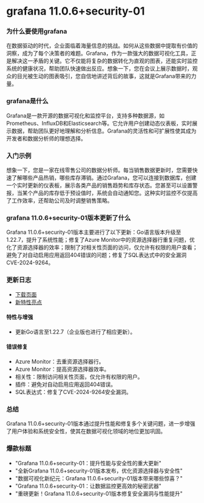 # grafana 11.0.6+security-01
### 为什么要使用grafana

在数据驱动的时代，企业面临着海量信息的挑战。如何从这些数据中提取有价值的洞察，成为了每个决策者的难题。Grafana，作为一款强大的数据可视化工具，正是解决这一矛盾的关键。它不仅能将复杂的数据转化为直观的图表，还能实时监控系统的健康状况，帮助团队快速做出反应。想象一下，您在会议上展示数据时，观众的目光被生动的图表吸引，您自信地讲述背后的故事，这就是Grafana带来的力量。

### grafana是什么

Grafana是一款开源的数据可视化和监控平台，支持多种数据源，如Prometheus、InfluxDB和Elasticsearch等。它允许用户创建动态仪表板，实时展示数据，帮助团队更好地理解和分析信息。Grafana的灵活性和可扩展性使其成为开发者和数据分析师的理想选择。

### 入门示例

想象一下，您是一家在线零售公司的数据分析师。每当销售数据更新时，您需要快速了解哪些产品热销，哪些库存滞销。通过Grafana，您可以连接到数据库，创建一个实时更新的仪表板，展示各类产品的销售趋势和库存状态。您甚至可以设置警报，当某个产品的库存低于预设值时，系统会自动通知您。这种实时监控不仅提高了工作效率，还帮助公司及时调整销售策略。

### grafana 11.0.6+security-01版本更新了什么

Grafana 11.0.6+security-01版本主要进行了以下更新：Go语言版本升级至1.22.7，提升了系统性能；修复了Azure Monitor中的资源选择器行重复问题，优化了资源选择器的效率；限制了对相关性页面的访问，仅允许有权限的用户查看；避免了对自动启用应用返回404错误的问题；修复了SQL表达式中的安全漏洞CVE-2024-9264。

### 更新日志

- [下载页面](https://grafana.com/grafana/download/11.0.6+security-01)  
- [新特性亮点](https://grafana.com/docs/grafana/latest/whatsnew/)  

#### 特性与增强
- 更新Go语言至1.22.7（企业版也进行了相应更新）。

#### 错误修复
- Azure Monitor：去重资源选择器行。
- Azure Monitor：提高资源选择器效率。
- 相关性：限制访问相关性页面，仅允许有权限的用户。
- 插件：避免对自动启用应用返回404错误。
- SQL表达式：修复了CVE-2024-9264安全漏洞。

### 总结

Grafana 11.0.6+security-01版本通过提升性能和修复多个关键问题，进一步增强了用户体验和系统安全性，使其在数据可视化领域的地位更加巩固。

### 爆款标题

- "Grafana 11.0.6+security-01：提升性能与安全性的重大更新"
- "全新Grafana 11.0.6+security-01版本发布，优化资源选择器与安全性"
- "数据可视化新纪元：Grafana 11.0.6+security-01版本带来哪些惊喜？"
- "Grafana 11.0.6+security-01：让数据监控更高效的秘密武器"
- "重磅更新！Grafana 11.0.6+security-01版本修复安全漏洞与性能提升"